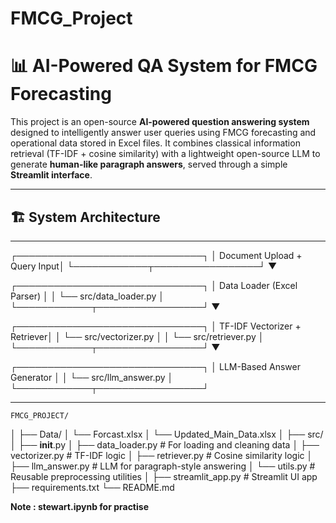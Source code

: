 # FMCG_Project

# 📊 AI-Powered QA System for FMCG Forecasting

This project is an open-source **AI-powered question answering system** designed to intelligently answer user queries using FMCG forecasting and operational data stored in Excel files. It combines classical information retrieval (TF-IDF + cosine similarity) with a lightweight open-source LLM to generate **human-like paragraph answers**, served through a simple **Streamlit interface**.

---

## 🏗️ System Architecture
----------------------------------------------------------------------------------------------------

┌──────────────────────────────┐
│ Document Upload + Query Input│
└────────────┬─────────────────┘
▼

┌──────────────────────────────┐
│ Data Loader (Excel Parser) │
│ └── src/data_loader.py │
└────────────┬─────────────────┘
▼

┌──────────────────────────────┐
│ TF-IDF Vectorizer + Retriever│
│ └── src/vectorizer.py │
│ └── src/retriever.py │
└────────────┬─────────────────┘
▼

┌──────────────────────────────┐
│ LLM-Based Answer Generator │
│ └── src/llm_answer.py │
└────────────┬─────────────────┘

----------------------------------------------------------------------------------------------------


    FMCG_PROJECT/
│
├── Data/
│   └── Forcast.xlsx
│   └── Updated_Main_Data.xlsx
│
├── src/
│   ├── __init__.py
│   ├── data_loader.py         # For loading and cleaning data
│   ├── vectorizer.py          # TF-IDF logic
│   ├── retriever.py           # Cosine similarity logic
│   ├── llm_answer.py          # LLM for paragraph-style answering
│   └── utils.py               # Reusable preprocessing utilities
│
├── streamlit_app.py           # Streamlit UI app
├── requirements.txt
└── README.md

**Note : stewart.ipynb for practise**

